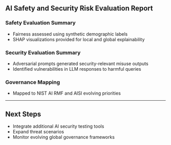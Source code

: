 ## AI Safety and Security Risk Evaluation Report

### Safety Evaluation Summary
- Fairness assessed using synthetic demographic labels
- SHAP visualizations provided for local and global explainability

### Security Evaluation Summary
- Adversarial prompts generated security-relevant misuse outputs
- Identified vulnerabilities in LLM responses to harmful queries

### Governance Mapping
- Mapped to NIST AI RMF and AISI evolving priorities

---

## Next Steps
- Integrate additional AI security testing tools
- Expand threat scenarios
- Monitor evolving global governance frameworks
